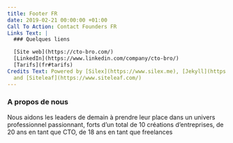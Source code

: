 ```yaml
---
title: Footer FR
date: 2019-02-21 00:00:00 +01:00
Call To Action: Contact Founders FR
Links Text: |
  ### Quelques liens

  [Site web](https://cto-bro.com/)
  [LinkedIn](https://www.linkedin.com/company/cto-bro/)
  [Tarifs](fr#tarifs)
Credits Text: Powered by [Silex](https://www.silex.me), [Jekyll](https://jekyllrb.com/)
  and [Siteleaf](https://www.siteleaf.com/)
---
```


### A propos de nous

Nous aidons les leaders de demain à prendre leur place dans un univers professionnel passionnant, forts d’un total de 10 créations d’entreprises, de 20 ans en tant que CTO, de 18 ans en tant que freelances

